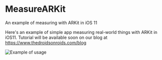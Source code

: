 # MeasureARKit
An example of measuring with ARKit in iOS 11

Here's an example of simple app measuring real-world things with ARKit in iOS11. Tutorial will be available soon on our blog at https://www.thedroidsonroids.com/blog

<img src="https://www.thedroidsonroids.com/wp-content/uploads/2017/07/measuring_ios_4.gif" alt="Example of usage" style="float: left;">
